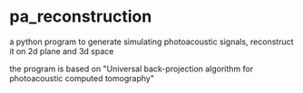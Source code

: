 # pa_reconstruction
a python program to generate simulating photoacoustic signals, reconstruct it on 2d plane and 3d space

the program is based on "Universal back-projection algorithm for photoacoustic computed tomography"
